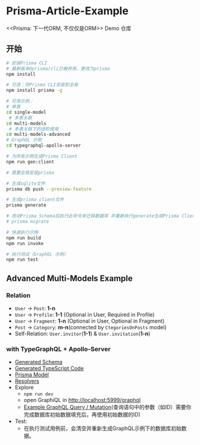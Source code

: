 # Prisma-Article-Example

&lt;&lt;Prisma: 下一代ORM, 不仅仅是ORM>> Demo 仓库


## 开始

```bash
# 安装Prisma CLI
# 最新版本@prisma/cli已被弃用，更改为prisma
npm install

# 可选：将Prisma CLI安装到全局
npm install prisma -g

# 可用示例：
# 单表
cd single-model
 # 多表关联
cd multi-models
 # 多表关联下的进阶使用
cd multi-models-advanced
# GraphQL 示例
cd typegraphql-apollo-server 

# 为所有示例生成Prisma Client
npm run gen:client

# 需要全局安装prisma

# 生成sqlite文件
prisma db push --preview-feature

# 生成prisma client文件
prisma generate

# 改动Prisma Schema后执行此命令来迁移数据库 并重新执行generate生成Prisma Client
# prisma migrate

# 快速执行示例
npm run build
npm run invoke

# 执行测试（GraphQL 示例）
npm run test
```

## Advanced Multi-Models Example

### Relation

- `User` -> `Post`: **1-n**
- `User` -> `Profile`: **1-1** (Optional in User, Required in Profile)
- `User` -> `Fragment`: **1-n** (Optional in User, Optional in Fragment)
- `Post` -> `Category`: **m-n**(connected by `CtegoriesOnPosts` model)
- Self-Relation: `User.invitor`(**1-1**) & `User.invitation`(**1-n**)

### with TypeGraphQL + Apollo-Server

- [Generated Schema](src/typegraphql-apollo-server/graphql/shema.graphql)
- [Generated TypeScript Code](src/typegraphql-apollo-server/generated/index.ts)
- [Prisma Model](src/typegraphql-apollo-server/prisma/schema.prisma)
- [Resolvers](src/typegraphql-apollo-server/resolvers/)
- Explore
  - `npm run dev`
  - open GraphiQL in [http://localhost:5999/graphql](http://localhost:5999/graphql)
  - [Example GraphQL Query / Mutation](src/typegraphql-apollo-server/graphql/)(查询语句中的参数（如ID）需要你完成数据库初始数据填充后，再使用初始数据的ID)
- Test:
  - 在执行测试用例前，会清空并重新生成GraphQL示例下的数据库初始数据。
